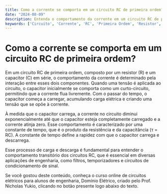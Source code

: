 ```yaml
---
title: Como a corrente se comporta em um circuito RC de primeira ordem?
date: "2024-08-09"
description: Entenda o comportamento da corrente em um circuito RC de primeira ordem.
keywords: ['Circuito', 'Corrente', 'RC', 'Primeira Ordem', 'Resistor', 'Capacitor']
---
```


# Como a corrente se comporta em um circuito RC de primeira ordem?

Em um circuito RC de primeira ordem, composto por um resistor (R) e um capacitor (C) em série, o comportamento da corrente é determinado pela interação entre esses dois componentes. Quando uma tensão é aplicada ao circuito, o capacitor inicialmente se comporta como um curto-circuito, permitindo que a corrente flua livremente. Com o passar do tempo, o capacitor começa a carregar, acumulando carga elétrica e criando uma tensão que se opõe à corrente.

À medida que o capacitor carrega, a corrente no circuito diminui exponencialmente até que o capacitor esteja completamente carregado e a corrente atinja zero. Esse comportamento é caracterizado por uma constante de tempo, que é o produto da resistência e da capacitância (τ = RC). A constante de tempo define a rapidez com que o capacitor carrega e descarrega.

Esse processo de carga e descarga é fundamental para entender o comportamento transitório dos circuitos RC, que é essencial em diversas aplicações de engenharia, como filtros, temporizadores e circuitos de condicionamento de sinal.

Se você gostou deste conteúdo, conheça o curso online de circuitos elétricos para alunos de engenharia, Domínio Elétrico, criado pelo Prof. Nicholas Yukio, clicando no botão presente logo abaixo do texto.